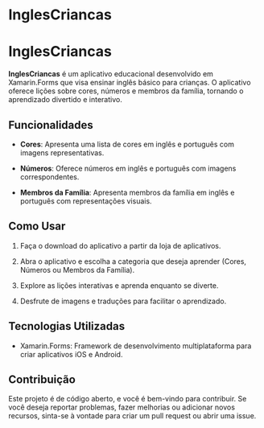 # InglesCriancas

# InglesCriancas

**InglesCriancas** é um aplicativo educacional desenvolvido em Xamarin.Forms que visa ensinar inglês básico para crianças. O aplicativo oferece lições sobre cores, números e membros da família, tornando o aprendizado divertido e interativo.

## Funcionalidades

- **Cores**: Apresenta uma lista de cores em inglês e português com imagens representativas.

- **Números**: Oferece números em inglês e português com imagens correspondentes.

- **Membros da Família**: Apresenta membros da família em inglês e português com representações visuais.

## Como Usar

1. Faça o download do aplicativo a partir da loja de aplicativos.

2. Abra o aplicativo e escolha a categoria que deseja aprender (Cores, Números ou Membros da Família).

3. Explore as lições interativas e aprenda enquanto se diverte.

4. Desfrute de imagens e traduções para facilitar o aprendizado.

## Tecnologias Utilizadas

- Xamarin.Forms: Framework de desenvolvimento multiplataforma para criar aplicativos iOS e Android.

## Contribuição

Este projeto é de código aberto, e você é bem-vindo para contribuir. Se você deseja reportar problemas, fazer melhorias ou adicionar novos recursos, sinta-se à vontade para criar um pull request ou abrir uma issue.
